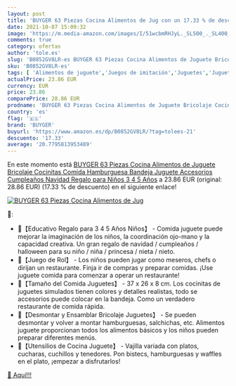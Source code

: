 ```yaml
---
layout: post
title: 'BUYGER 63 Piezas Cocina Alimentos de Jug con un 17.33 % de descuento'
date: 2021-10-07 15:09:32
image: 'https://m.media-amazon.com/images/I/51wcbmRHJyL._SL500_._SL400_.jpg'
comments: true
category: ofertas
author: 'tole.es'
slug: 'B0852GV8LR-es BUYGER 63 Piezas Cocina Alimentos de Juguete Bricolaje...'
sku: 'B0852GV8LR-es'
tags: [ 'Alimentos de juguete','Juegos de imitación','Juguetes','Juguetes de cocina','Juguetes y juegos','buyger','navidad', ]
actualPrice: 23.86 EUR
currency: EUR
price: 23.86
comparePrice: 28.86 EUR
prodname: 'BUYGER 63 Piezas Cocina Alimentos de Juguete Bricolaje Cocinitas Comida Hamburguesa Bandeja Juguete Accesorios Cumpleaños Navidad Regalo para Niños 3 4 5 Años'
country: 'es'
flag: '🇪🇸'
brand: 'BUYGER'
buyurl: 'https://www.amazon.es/dp/B0852GV8LR/?tag=tolees-21'
descuento: '17.33'
average: '20.7795813953489'
---
```


En este momento está [BUYGER 63 Piezas Cocina Alimentos de Juguete Bricolaje Cocinitas Comida Hamburguesa Bandeja Juguete Accesorios Cumpleaños Navidad Regalo para Niños 3 4 5 Años](https://www.amazon.es/dp/B0852GV8LR/?tag=tolees-21) a 23.86 EUR (original: 28.86 EUR) (17.33 %  de descuento) en el siguiente enlace!

[![BUYGER 63 Piezas Cocina Alimentos de Jug](https://m.media-amazon.com/images/I/51wcbmRHJyL._SL500_._SL400_.jpg)](https://www.amazon.es/dp/B0852GV8LR/?tag=tolees-21)

🔎:

- 🍟【Educativo Regalo para 3 4 5 Años Niños】 - Comida juguete puede mejorar la imaginación de los niños, la coordinación ojo-mano y la capacidad creativa. Un gran regalo de navidad / cumpleaños / halloween para su niño / niña / princesa / nieta / nieto.
- 🍟【Juego de Rol】 - Los niños pueden jugar como meseros, chefs o dirijan un restaurante. Finja ir de compras y preparar comidas. ¡Use juguete comida para comenzar a operar un restaurante!
- 🍟【Tamaño del Comida Juguetes】 - 37 x 26 x 8 cm. Los cocinitas de juguetes simulados tienen colores y detalles realistas, todo se accesorios puede colocar en la bandeja. Como un verdadero restaurante de comida rápida.
- 🍟【Desmontar y Ensamblar Bricolaje Juguetes】 - Se pueden desmontar y volver a montar hamburguesas, salchichas, etc. Alimentos juguete proporcionan todos los alimentos básicos y los niños pueden preparar diferentes menús.
- 🍟【Utensilios de Cocina Juguete】 - Vajilla variada con platos, cucharas, cuchillos y tenedores. Pon bistecs, hamburguesas y waffles en el plato, ¡empezar a disfrutarlos!

[🛒 Aquí!!!](https://www.amazon.es/dp/B0852GV8LR/?tag=tolees-21)
